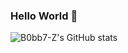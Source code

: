 ### Hello World 👾


![B0bb7-Z's GitHub stats](https://github-readme-stats.vercel.app/api?username=B0bb7-Z&show_icons=true&theme=dark)


